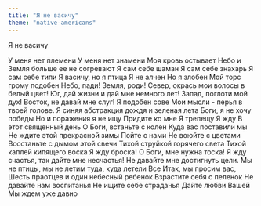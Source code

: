 ```yaml
---
title: "Я не васичу"
theme: "native-americans"
---
```

Я не васичу

У меня нет племени
У меня нет знамени
Моя кровь остывает
Небо и Земля больше ее не согревают
Я сам себе шаман
Я сам себе знахарь
Я сам себе типи
Я васичу, но я птица
Я не алчен
Но я злобен
Мой торс грому подобен
Небо, пади!
Земля, роди!
Север, окрась мои волосы в белый цвет!
Юг, дай жизни и дай мне немного лет!
Запад, поглоти мой дух!
Восток, не давай мне слуг!
Я подобен сове
Мои мысли - перья в твоей голове.
Я синяя абстракция дождя
и зеленая лета
Боги, я не хочу победы
Но и поражения я не ищу
Придите ко мне
Я трепещу
Я жду
В этот священный день
О Боги, встаньте с колен
Куда вас поставили мы
Не ждите этой прекрасной зимы
Пойте с нами
Не воюйте с цветами
Восстаньте с дымом этой свечи
Тихой струйкой горячего света
Тихой каплей кипящего воска
Я жду броска!
О Боги, мне нужна тоска!
Я жду счастья, так дайте мне несчастья!
Не давайте мне достигнуть цели.
Мы не птицы, мы не летим туда, куда летели
Все
Итак, мы просим вас,
Шесть праотцев и один небесный ребенок
Взрастите себя с пеленок
Не давайте нам воспитанья
Не ищите себе страданья
Дайте любви
Вашей
Мы ждем уже давно
